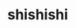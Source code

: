 <!meow>
<html lang="en">
<head>
    <meta charset="UTF-8">
    <meta name="viewport" content="width=device-width, initial-scale=1.0">
    <title>TEST1t</title>
</head>
<body>
<h1>shishishi</h1>
    
</body>
</html>
